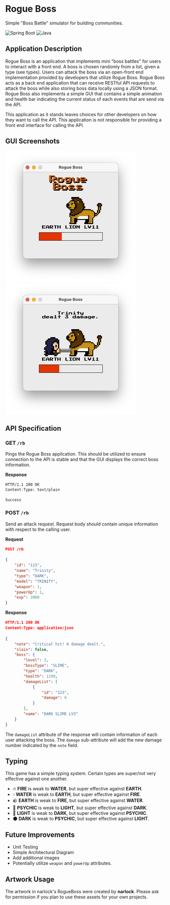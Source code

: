 # Rogue Boss
Simple "Boss Battle" simulator for building communities.

![Spring Boot](https://img.shields.io/badge/Spring_Boot_3-F2F4F9?style=for-the-badge&logo=spring-boot)
![Java](https://img.shields.io/badge/java-%23ED8B00.svg?style=for-the-badge&logo=java&logoColor=white)

## Application Description

Rogue Boss is an application that implements mini "boss battles" for users to interact with a front end. A boss is chosen randomly from a list, given a type (see types). Users can attack the boss via an open-front end implementation provided by developers that utilize Rogue Boss. Rogue Boss acts as a back end application that can receive RESTful API requests to attack the boss while also storing boss data locally using a JSON format. Rogue Boss also implements a simple GUI that contains a simple animation and health bar indicating the current status of each events that are send via the API.

This application as it stands leaves choices for other developers on how they want to call the API. This application is not responsible for providing a front end interface for calling the API.

## GUI Screenshots
![RB1](./README%20Assets/RB1.png)
![RB2](./README%20Assets/RB2.png)


## API Specification

### GET `/rb`
Pings the Rogue Boss application. This should be utilized to ensure connection to the API is stable and that the GUI displays the correct boss information.

**Response**
```
HTTP/1.1 200 OK
Content-Type: text/plain

Success
```
### POST `/rb`
Send an attack request. Request body should contain unique information with respect to the calling user.

**Request**
```json
POST /rb

{
    "id": "123",
    "name": "Trinity",
    "type": "DARK",
    "model": "TRINITY",
    "weapon": 1,
    "powerUp": 1,
    "exp": 2000
}
```

**Response**
```json
HTTP/1.1 200 OK
Content-Type: application/json

{
    "note": "Critical hit! 6 damage dealt.",
    "slain": false,
    "boss": {
        "level": 3,
        "bossType": "SLIME",
        "type": "DARK",
        "health": 1290,
        "damageList": [
            {
                "id": "123",
                "damage": 6
            }
        ],
        "name": "DARK SLIME LV3"
    }
}
```

The `damageList` attribute of the response will contain information of each user attacking the boss. The `damage` sub-attribute will add the new damage number indicated by the `note` field.

## Typing
This game has a simple typing system. Certain types are super/not very effective against one another.

- 🔥 **FIRE** is weak to **WATER**, but super effective against **EARTH**.
- 💧 **WATER** is weak to **EARTH**, but super effective against **FIRE**.
- 🪨 **EARTH** is weak to **FIRE**, but super effective against **WATER**.
- 🔮 **PSYCHIC** is weak to **LIGHT**, but super effective against **DARK**.
- 💫 **LIGHT** is weak to **DARK**, but super effective against **PSYCHIC**.
- 🌑 **DARK** is weak to **PSYCHIC**, but super effective against **LIGHT**.


## Future Improvements
- Unit Testing
- Simple Architectural Diagram
- Add additional images
- Potentially utilize `weapon` and `powerUp` attributes.

## Artwork Usage
The artwork in narlock's RogueBoss were created by __narlock__. Please ask for permission if you plan to use these assets for your own projects.
